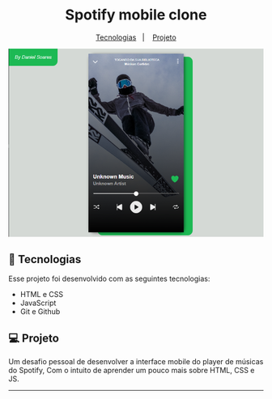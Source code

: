 <h1 align="center"> Spotify mobile clone</h1>

<p align="center">
  <a href="#-tecnologias">Tecnologias</a>&nbsp;&nbsp;&nbsp;|&nbsp;&nbsp;&nbsp;
  <a href="#-projeto">Projeto</a>
</p>

<p align="center">
  <img src="./img/Screenshot.png">
</p>

## 🚀 Tecnologias

Esse projeto foi desenvolvido com as seguintes tecnologias:

- HTML e CSS
- JavaScript
- Git e Github

## 💻 Projeto

Um desafio pessoal de desenvolver a interface mobile do player de músicas do Spotify, Com o intuito de aprender um pouco mais sobre HTML, CSS e JS.

---
